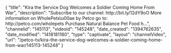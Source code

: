 {
    "title": "Kira the Service Dog Welcomes a Soldier Coming Home From War",
    "description": "Subscribe to our channel: http:\/\/bit.ly\/12dY9oO More information on WholePets\u00ae by Petco go to: http:\/\/petco.com\/wholepets Purchase Natural Balance Pet Food h...",
    "channelid": "145113",
    "videoid": "145248",
    "date_created": "1394762635",
    "date_modified": "1418181180",
    "type": "captivate",
    "layout": "channelVideo",
    "url": "\/petco-tv\/kira-the-service-dog-welcomes-a-soldier-coming-home-from-war\/145113-145248"
}